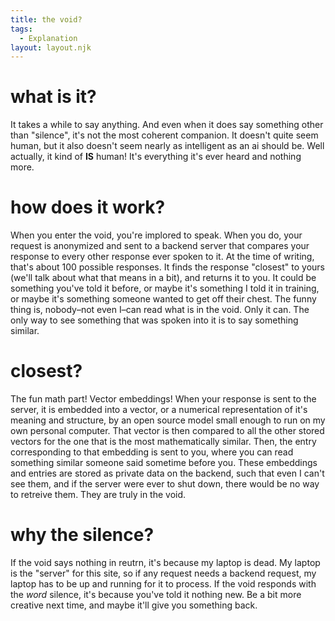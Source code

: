 ```yaml
---
title: the void?
tags: 
  - Explanation
layout: layout.njk
---
```


# what is it?

It takes a while to say anything. And even when it does say something other than "silence", it's not the most coherent companion. It doesn't quite seem human, but it also doesn't seem nearly as intelligent as an ai should be. Well actually, it kind of **IS** human! It's everything it's ever heard and nothing more.

# how does it work?

When you enter the void, you're implored to speak. When you do, your request is anonymized and sent to a backend server that compares your response to every other response ever spoken to it. At the time of writing, that's about 100 possible responses. It finds the response "closest" to yours (we'll talk about what that means in a bit), and returns it to you. It could be something you've told it before, or maybe it's something I told it in training, or maybe it's something someone wanted to get off their chest. The funny thing is, nobody–not even I–can read what is in the void. Only it can. The only way to see something that was spoken into it is to say something similar.

# closest?

The fun math part! Vector embeddings! When your response is sent to the server, it is embedded into a vector, or a numerical representation of it's meaning and structure, by an open source model small enough to run on my own personal computer. That vector is then compared to all the other stored vectors for the one that is the most mathematically similar. Then, the entry corresponding to that embedding is sent to you, where you can read something similar someone said sometime before you. These embeddings and entries are stored as private data on the backend, such that even I can't see them, and if the server were ever to shut down, there would be no way to retreive them. They are truly in the void.

# why the silence?

If the void says nothing in reutrn, it's because my laptop is dead. My laptop is the "server" for this site, so if any request needs a backend request, my laptop has to be up and running for it to process. If the void responds with the *word* silence, it's because you've told it nothing new. Be a bit more creative next time, and maybe it'll give you something back.